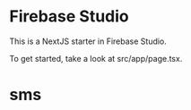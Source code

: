 # Firebase Studio

This is a NextJS starter in Firebase Studio.

To get started, take a look at src/app/page.tsx.
# sms

